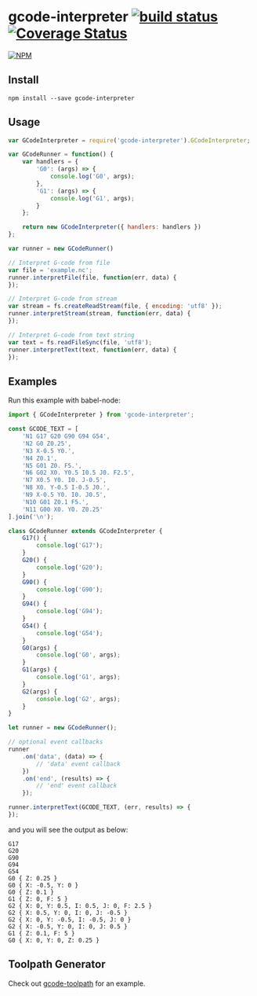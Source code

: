 # gcode-interpreter [![build status](https://travis-ci.org/cheton/gcode-interpreter.svg?branch=master)](https://travis-ci.org/cheton/gcode-interpreter) [![Coverage Status](https://coveralls.io/repos/cheton/gcode-interpreter/badge.svg?branch=master&service=github)](https://coveralls.io/github/cheton/gcode-interpreter?branch=master)

[![NPM](https://nodei.co/npm/gcode-interpreter.png?downloads=true&stars=true)](https://nodei.co/npm/gcode-interpreter/)

## Install

`npm install --save gcode-interpreter`

## Usage

```js
var GCodeInterpreter = require('gcode-interpreter').GCodeInterpreter;

var GCodeRunner = function() {
    var handlers = {
        'G0': (args) => {
            console.log('G0', args);
        },
        'G1': (args) => {
            console.log('G1', args);
        }
    };

    return new GCodeInterpreter({ handlers: handlers })
};

var runner = new GCodeRunner()

// Interpret G-code from file
var file = 'example.nc';
runner.interpretFile(file, function(err, data) {
});

// Interpret G-code from stream
var stream = fs.createReadStream(file, { encoding: 'utf8' });
runner.interpretStream(stream, function(err, data) {
});

// Interpret G-code from text string
var text = fs.readFileSync(file, 'utf8');
runner.interpretText(text, function(err, data) {
});
```

## Examples

Run this example with babel-node:
```js
import { GCodeInterpreter } from 'gcode-interpreter';

const GCODE_TEXT = [
    'N1 G17 G20 G90 G94 G54',
    'N2 G0 Z0.25',
    'N3 X-0.5 Y0.',
    'N4 Z0.1',
    'N5 G01 Z0. F5.',
    'N6 G02 X0. Y0.5 I0.5 J0. F2.5',
    'N7 X0.5 Y0. I0. J-0.5',
    'N8 X0. Y-0.5 I-0.5 J0.',
    'N9 X-0.5 Y0. I0. J0.5',
    'N10 G01 Z0.1 F5.',
    'N11 G00 X0. Y0. Z0.25'
].join('\n');

class GCodeRunner extends GCodeInterpreter {
    G17() {
        console.log('G17');
    }
    G20() {
        console.log('G20');
    }
    G90() {
        console.log('G90');
    }
    G94() {
        console.log('G94');
    }
    G54() {
        console.log('G54');
    }
    G0(args) {
        console.log('G0', args);
    }
    G1(args) {
        console.log('G1', args);
    }
    G2(args) {
        console.log('G2', args);
    }
}

let runner = new GCodeRunner();

// optional event callbacks
runner
    .on('data', (data) => {
        // 'data' event callback
    })
    .on('end', (results) => {
        // 'end' event callback
    });

runner.interpretText(GCODE_TEXT, (err, results) => {
});
```

and you will see the output as below:
```
G17
G20
G90
G94
G54
G0 { Z: 0.25 }
G0 { X: -0.5, Y: 0 }
G0 { Z: 0.1 }
G1 { Z: 0, F: 5 }
G2 { X: 0, Y: 0.5, I: 0.5, J: 0, F: 2.5 }
G2 { X: 0.5, Y: 0, I: 0, J: -0.5 }
G2 { X: 0, Y: -0.5, I: -0.5, J: 0 }
G2 { X: -0.5, Y: 0, I: 0, J: 0.5 }
G1 { Z: 0.1, F: 5 }
G0 { X: 0, Y: 0, Z: 0.25 }
```

## Toolpath Generator
Check out [gcode-toolpath](https://github.com/cheton/gcode-toolpath) for an example.
